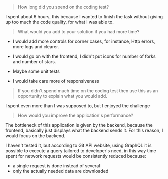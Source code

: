 > How long did you spend on the coding test?

I spent about 6 hours, this because I wanted to finish the task without giving up too much the code quality, for what I was able to.

> What would you add to your solution if you had more time?

- I would add more controls for corner cases, for instance, Http errors, more logs and clearer.

- I would go on with the frontend, I didn't put icons for number of forks and number of stars.

- Maybe some unit tests
 
- I would take care more of responsiveness
 
> If you didn't spend much time on the coding test then use this as an opportunity to explain what you would add.

I spent even more than I was supposed to, but I enjoyed the challenge


> How would you improve the application's performance?

The bottleneck of this application is given by the backend, because the frontend, basically just displays what the backend sends it.
For this reason, I would focus on the backend.

I haven't tested it, but according to Git API website, using GraphQL it is possible to execute a query tailored to developer's need, in this way time spent for network requests would be consistently reduced because:

 - a single request is done instead of several
 - only the actually needed data are downloaded


